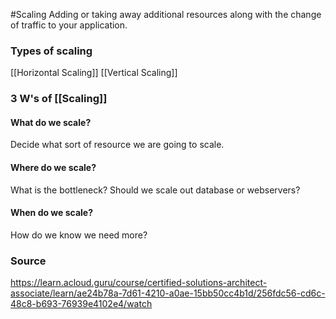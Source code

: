 #Scaling 
Adding or taking away additional resources along with the change of traffic to your application.
### Types of scaling
[[Horizontal Scaling]]
[[Vertical Scaling]]
### 3 W's of [[Scaling]]
#### **What** do we scale?
Decide what sort of resource we are going to scale.
#### **Where** do we scale?
What is the bottleneck? Should we scale out database or webservers?
#### **When** do we scale?
How do we know we need more?
### Source
https://learn.acloud.guru/course/certified-solutions-architect-associate/learn/ae24b78a-7d61-4210-a0ae-15bb50cc4b1d/256fdc56-cd6c-48c8-b693-76939e4102e4/watch
